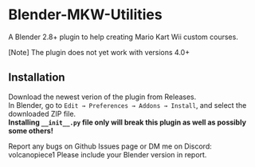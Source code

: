 # Blender-MKW-Utilities
A Blender 2.8+ plugin to help creating Mario Kart Wii custom courses.

[Note] The plugin does not yet work with versions 4.0+

## Installation
Download the newest verion of the plugin from Releases.  
In Blender, go to `Edit → Preferences → Addons → Install`, and select the downloaded ZIP file.  
**Installing `__init__.py` file only will break this plugin as well as possibly some others!**  

Report any bugs on Github Issues page or DM me on Discord: volcanopiece1 
Please include your Blender version in report.
